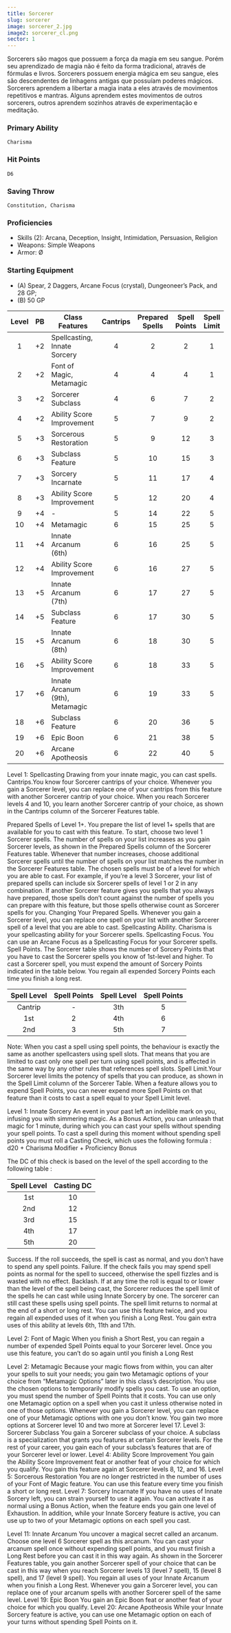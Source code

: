 ```yaml
---
title: Sorcerer
slug: sorcerer
image: sorcerer_2.jpg
image2: sorcerer_cl.png
sector: 1
---
```

Sorcerers são magos que possuem a força da magia em seu sangue. Porém seu aprendizado de magia não é feito da forma tradicional, através de fórmulas e livros. Sorcerers possuem energia mágica em seu sangue, eles são descendentes de linhagens antigas que possuíam poderes mágicos. Sorcerers aprendem a libertar a magia inata a eles através de movimentos repetitivos e mantras. Alguns aprendem estes movimentos de outros sorcerers, outros aprendem sozinhos através de experimentação e meditação.
<!-- ### -->
### Primary Ability
    Charisma
### Hit Points
    D6
### Saving Throw
    Constitution, Charisma
### Proficiencies
- Skills (2): Arcana, Deception, Insight, Intimidation, Persuasion, Religion
- Weapons: Simple Weapons
- Armor: &#x00D8;
### Starting Equipment
- (A) Spear, 2 Daggers, Arcane Focus (crystal), Dungeoneer’s Pack, and 28 GP; 
- (B) 50 GP
<!-- ### -->

| Level | PB   | Class Features                 | Cantrips | Prepared Spells | Spell Points | Spell Limit |
| :-----: | :----: | -------------------------------- | :--------: |:---------------: | :------------: | :----------: |
|  			1 		   |  			+2 		 |  			Spellcasting, Innate Sorcery 		 |  			4 		      |  			2 		             |  			2 		          |  			1 		         |
|  			2 		   |  			+2 		 |  			Font of Magic, Metamagic 		     |  			4 		      |  			4 		             |  			4 		          |  			1 		         |
|  			3 		   |  			+2 		 |  			Sorcerer Subclass 		            |  			4 		      |  			6 		             |  			7 		          |  			2 		         |
|  			4 		   |  			+2 		 |  			Ability Score Improvement 		    |  			5 		      |  			7 		             |  			9 		          |  			2 		         |
|  			5 		   |  			+3 		 |  			Sorcerous Restoration 		        |  			5 		      |  			9 		             |  			12 		         |  			3 		         |
|  			6 		   |  			+3 		 |  			Subclass Feature 		             |  			5 		      |  			10 		            |  			15 		         |  			3 		         |
|  			7 		   |  			+3 		 |  			Sorcery Incarnate 		            |  			5 		      |  			11 		            |  			17 		         |  			4 		         |
|  			8 		   |  			+3 		 |  			Ability Score Improvement 		    |  			5 		      |  			12 		            |  			20 		         |  			4 		         |
|  			9 		   |  			+4 		 |  			- 		                            |  			5 		      |  			14 		            |  			22 		         |  			5 		         |
|  			10 		  |  			+4 		 |  			Metamagic 		                    |  			6 		      |  			15 		            |  			25 		         |  			5 		         |
|  			11 		  |  			+4 		 |  			Innate Arcanum (6th) 		         |  			6 		      |  			16 		            |  			25 		         |  			5 		         |
|  			12 		  |  			+4 		 |  			Ability Score Improvement 		    |  			6 		      |  			16 		            |  			27 		         |  			5 		         |
|  			13 		  |  			+5 		 |  			Innate Arcanum (7th) 		         |  			6 		      |  			17 		            |  			27 		         |  			5 		         |
|  			14 		  |  			+5 		 |  			Subclass Feature 		             |  			6 		      |  			17 		            |  			30 		         |  			5 		         |
|  			15 		  |  			+5 		 |  			Innate Arcanum (8th) 		            |  			6 		      |  			18 		            |  			30 		         |  			5 		         |
|  			16 		  |  			+5 		 |  			Ability Score Improvement 		       |  			6 		      |  			18 		            |  			33 		         |  			5 		         |
|  			17 		  |  			+6 		 |  			Innate Arcanum (9th), 			Metamagic 		 |  			6 		      |  			19 		            |  			33 		         |  			5 		         |
|  			18 		  |  			+6 		 |  			Subclass Feature 		                |  			6 		      |  			20 		            |  			36 		         |  			5 		         |
|  			19 		  |  			+6 		 |  			Epic Boon 		                       |  			6 		      |  			21 		            |  			38 		         |  			5 		         |
|  			20 		  |  			+6 		 |  			Arcane Apotheosis 		               |  			6 		      |  			22 		            |  			40 		         |  			5 		         |
<!-- ### -->
Level 1: Spellcasting
Drawing from your innate magic, you can cast spells.
Cantrips.You know four Sorcerer cantrips of your choice. Whenever you gain a Sorcerer level, you can replace one of your cantrips from this feature with another Sorcerer cantrip of your choice.
When you reach Sorcerer levels 4 and 10, you learn another Sorcerer cantrip of your choice, as shown in the Cantrips column of the Sorcerer Features table.

Prepared Spells of Level 1+. You prepare the list of level 1+ spells that are available for you to cast with this feature. To start, choose two level 1 Sorcerer spells.
The number of spells on your list increases as you gain Sorcerer levels, as shown in the Prepared Spells column of the Sorcerer Features table. Whenever that number increases, choose additional Sorcerer spells until the number of spells on your list matches the number in the Sorcerer Features table. The chosen spells must be of a level for which you are able to cast. For example, if you’re a level 3 Sorcerer, your list of prepared spells can include six Sorcerer spells of level 1 or 2 in any combination.
If another Sorcerer feature gives you spells that you always have prepared, those spells don’t count against the number of spells you can prepare with this feature, but those spells otherwise count as Sorcerer spells for you.
Changing Your Prepared Spells. Whenever you gain a Sorcerer level, you can replace one spell on your list with another Sorcerer spell of a level that you are able to cast.
Spellcasting Ability. Charisma is your spellcasting ability for your Sorcerer spells.
Spellcasting Focus. You can use an Arcane Focus as a Spellcasting Focus for your Sorcerer spells.
Spell Points. The Sorcerer table shows the number of Sorcery Points that you have to cast the Sorcerer spells you know of 1st-level and higher. To cast a Sorcerer spell, you must expend the amount of Sorcery Points indicated in the table below. You regain all expended Sorcery Points each time you finish a long rest.

| Spell Level | Spell Points | Spell Level | Spell Points | 
| :---------: | :----------: | :----------: | :----------: | 
| Cantrip | - | 3th | 5 |
| 1st | 2 | 4th | 6 |
| 2nd | 3 | 5th | 7 |

Note: When you cast a spell using spell points, the behaviour is exactly the same as another spellcasters using spell slots. That means that you are limited to cast only one spell per turn using spell points, and is affected in the same way by any other rules that references spell slots. 
Spell Limit.Your Sorcerer level limits the potency of spells that you can produce, as shown in the Spell Limit column of the Sorcerer Table. When a feature allows you to expend Spell Points, you can never expend more Spell Points on that feature than it costs to cast a spell equal to your Spell Limit level.

Level 1: Innate Sorcery
	An event in your past left an indelible mark on you, infusing you with simmering magic. As a Bonus Action, you can unleash that magic for 1 minute, during which you can cast your spells without spending your spell points.
	To cast a spell during this moment without spending spell points you must roll a Casting Check, which uses the following formula :
	d20 + Charisma Modifier + Proficiency Bonus

The DC of this check is based on the level of the spell according to the following table : 

| Spell Level | Casting DC |
| :---------: | :--------: |
|     1st     |     10     |
|     2nd     |     12     |
|     3rd     |     15     |
|     4th     |     17     |
|     5th     |     20     |

Success. If the roll succeeds, the spell is cast as normal, and you don’t have to spend any spell points.
Failure. If the check fails you may spend spell points as normal for the spell to succeed, otherwise the spell fizzles and is wasted with no effect.
Backlash. If at any time the roll is equal to or lower than the level of the spell being cast, the Sorcerer reduces the spell limit of the spells he can cast while using Innate Sorcery by one. The sorcerer can still cast these spells using spell points. The spell limit returns to normal at the end of a short or long rest.
You can use this feature twice, and you regain all expended uses of it when you finish a Long Rest.
You gain extra uses of this ability at levels 6th, 11th and 17th.

Level 2: Font of Magic
When you finish a Short Rest, you can regain a number of expended Spell Points equal to your Sorcerer level. Once you use this feature, you can’t do so again until you finish a Long Rest

Level 2: Metamagic
Because your magic flows from within, you can alter your spells to suit your needs; you gain two Metamagic options of your choice from “Metamagic Options” later in this class’s description. You use the chosen options to temporarily modify spells you cast. To use an option, you must spend the number of Spell Points that it costs.
You can use only one Metamagic option on a spell when you cast it unless otherwise noted in one of those options.
Whenever you gain a Sorcerer level, you can replace one of your Metamagic options with one you don’t know. You gain two more options at Sorcerer level 10 and two more at Sorcerer level 17.
Level 3: Sorcerer Subclass
You gain a Sorcerer subclass of your choice. A subclass is a specialization that grants you features at certain Sorcerer levels. For the rest of your career, you gain each of your subclass’s features that are of your Sorcerer level or lower.
Level 4: Ability Score Improvement
You gain the Ability Score Improvement feat or another feat of your choice for which you qualify. You gain this feature again at Sorcerer levels 8, 12, and 16.
Level 5: Sorcerous Restoration
You are no longer restricted in the number of uses of your Font of Magic feature. You can use this feature every time you finish a short or long rest.
Level 7: Sorcery Incarnate
If you have no uses of Innate Sorcery left, you can strain yourself to use it again. You can activate it as normal using a Bonus Action, when the feature ends you gain one level of Exhaustion.
In addition, while your Innate Sorcery feature is active, you can use up to two of your Metamagic options on each spell you cast.

Level 11: Innate Arcanum
You uncover a magical secret called an arcanum. Choose one level 6 Sorcerer spell as this arcanum.
You can cast your arcanum spell once without expending spell points, and you must finish a Long Rest before you can cast it in this way again.
As shown in the Sorcerer Features table, you gain another Sorcerer spell of your choice that can be cast in this way when you reach Sorcerer levels 13 (level 7 spell), 15 (level 8 spell), and 17 (level 9 spell). You regain all uses of your Innate Arcanum when you finish a Long Rest.
Whenever you gain a Sorcerer level, you can replace one of your arcanum spells with another Sorcerer spell of the same level.
Level 19: Epic Boon
You gain an Epic Boon feat or another feat of your choice for which you qualify.
Level 20: Arcane Apotheosis
While your Innate Sorcery feature is active, you can use one Metamagic option on each of your turns without spending Spell Points on it.
